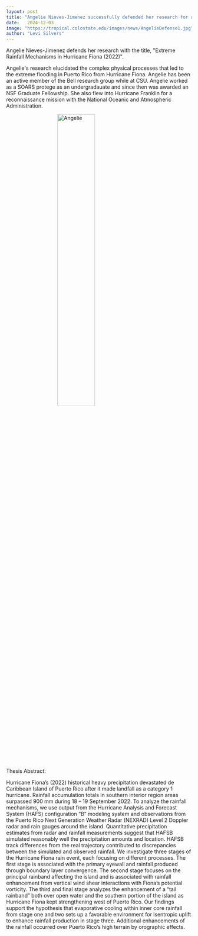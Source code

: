 ```yaml
---
layout: post
title: "Angelie Nieves-Jimenez successfully defended her research for a Master of Science in Atmospheric Science degree"
date:   2024-12-03
image: "https://tropical.colostate.edu/images/news/AngelieDefense1.jpg"
author: "Levi Silvers"
---
```


Angelie Nieves-Jimenez defends her research with the title, "Extreme Rainfall Mechanisms in Hurricane Fiona (2022)". 

Angelie's research elucidated the complex physical processes that led to the extreme flooding in Puerto Rico from Hurricane Fiona.  Angelie has been an active member of the Bell research group while at CSU.  Angelie worked as a SOARS protege as an undergradauate and since then was awarded an NSF Graduate Fellowship.  She also flew into Hurricane Franklin for a reconnaissance mission with the National Oceanic and Atmospheric Administration.  

<!--more-->

<img src= "https://tropical.colostate.edu/images/news/AngelieDefense2.jpg"
     alt="Angelie"
     style=" display: block;margin-left: auto;margin-right: auto;width: 45%;" />

Thesis Abstract: 

Hurricane Fiona’s (2022) historical heavy precipitation devastated de Caribbean Island of Puerto Rico after it made landfall as a category 1 hurricane. Rainfall accumulation totals in southern interior region areas surpassed 900 mm during 18 – 19 September 2022. To analyze the rainfall mechanisms, we use output from the Hurricane Analysis and Forecast System (HAFS) configuration “B” modeling system and observations from the Puerto Rico Next Generation Weather Radar (NEXRAD) Level 2 Doppler radar and rain gauges around the island. Quantitative precipitation estimates from radar and rainfall measurements suggest that HAFSB simulated reasonably well the precipitation amounts and location. HAFSB track differences from the real trajectory contributed to discrepancies between the simulated and observed rainfall. We investigate three stages of the Hurricane Fiona rain event, each focusing on different processes. The first stage is associated with the primary eyewall and rainfall produced through boundary layer convergence. The second stage focuses on the principal rainband affecting the island and is associated with rainfall enhancement from vertical wind shear interactions with Fiona’s potential vorticity. The third and final stage analyzes the enhancement of a “tail rainband” both over open water and the southern portion of the island as Hurricane Fiona kept strengthening west of Puerto Rico. Our findings support the hypothesis that evaporative cooling within inner core rainfall from stage one and two sets up a favorable environment for isentropic uplift to enhance rainfall production in stage three. Additional enhancements of the rainfall occurred over Puerto Rico’s high terrain by orographic effects.









